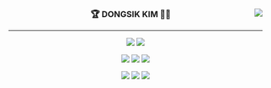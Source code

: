 <div align="center">

 <img align="right" src="https://github-readme-stats.vercel.app/api/top-langs/?username=COREkin&theme=dracula&exclude_repo=Computer-Science-Engineering&layout=compact&langs_count=10">

### 🏆 DONGSIK KIM 👨‍💻

 ---

 <a href="https://www.linkedin.com/in/dongsik-kim-b1725b194/"><img src="https://img.shields.io/badge/LinkedIn-0A66C2?style=flat-square&logo=linkedin&logoColor=white"/></a>
 <a href="https://hits.seeyoufarm.com"><img src="https://hits.seeyoufarm.com/api/count/incr/badge.svg?url=https%3A%2F%2Fgithub.com%2FCOREkin&count_bg=%2379C83D&title_bg=%23555555&icon=&icon_color=%23E7E7E7&title=hits&edge_flat=false"/></a>

 <a><img src="https://img.shields.io/badge/MicrosoftAzure-0078D4?style=flat-square&logo=microsoftazure&logoColor=white"/></a>
 <a><img src="https://img.shields.io/badge/Python-3776AB?style=flat-square&logo=python&logoColor=white"/></a>
 <a><img src="https://img.shields.io/badge/Git-F05032?style=flat-square&logo=git&logoColor=white"/></a>

 <a><img src="https://img.shields.io/badge/HTML5-E34F26?style=flat-square&logo=html5&logoColor=white"/></a>
 <a><img src="https://img.shields.io/badge/CSS3-1572B6?style=flat-square&logo=css3&logoColor=white"/></a>
 <a><img src="https://img.shields.io/badge/Markdown-000000?style=flat-square&logo=markdown&logoColor=white"/></a>

<!-- 
[![Top Langs](https://github-readme-stats.vercel.app/api/top-langs/?username=COREkin&theme=dracula&exclude_repo=Computer-Science-Engineering&layout=compact&langs_count=10)](https://github.com/COREkin/github-readme-stats)
<a href="https://kin-archive.tistory.com/"><img src="https://hits.seeyoufarm.com/api/count/incr/badge.svg?url=https%3A%2F%2Fkin-archive.tistory.com&count_bg=%233D91C8&title_bg=%23555555&icon=pocket.svg&icon_color=%23E7E7E7&title=Tstory+blog&edge_flat=false"/></a>
-->
</div>

<!-- 
<img align="left" src="https://github-readme-stats.vercel.app/api?username=COREkin&theme=dracula">
-->
<!-- 
[![Anurag's GitHub stats](https://github-readme-stats.vercel.app/api?username=COREkin&theme=dracula)](https://github.com/COREkin/github-readme-stats)
-->
<!--
[![Hits](https://hits.seeyoufarm.com/api/count/incr/badge.svg?url=https%3A%2F%2Fkin-archive.tistory.com&count_bg=%233D91C8&title_bg=%23555555&icon=pocket.svg&icon_color=%23E7E7E7&title=Tstory+blog+counting+From+July.2022&edge_flat=false)](https://hits.seeyoufarm.com)
-->
<!--
![Footer](https://capsule-render.vercel.app/api?type=waving&color=auto&height=200&section=footer)
-->